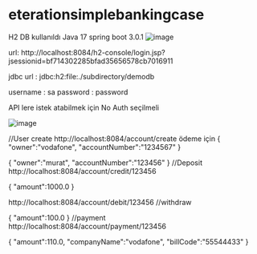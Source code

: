 # eterationsimplebankingcase
H2 DB kullanıldı
Java 17
spring boot 3.0.1
![image](https://user-images.githubusercontent.com/11701050/210464533-6ea03a3d-0b65-491a-9483-2947b18c3f6e.png)

url: http://localhost:8084/h2-console/login.jsp?jsessionid=bf714302285bfad35656578cb7016911

jdbc url : jdbc:h2:file:./subdirectory/demodb

username : sa 
password : password


API lere istek atabilmek için 
No Auth seçilmeli

![image](https://user-images.githubusercontent.com/11701050/210464684-b3e9a078-414d-4057-8656-5f834e2837e3.png)


//User create
http://localhost:8084/account/create
ödeme için
{
"owner":"vodafone",
"accountNumber":"1234567"
}

{
"owner":"murat",
"accountNumber":"123456"
}
//Deposit
http://localhost:8084/account/credit/123456

{
"amount":1000.0
}

http://localhost:8084/account/debit/123456
//withdraw

{
"amount":100.0
}
//payment
http://localhost:8084/account/payment/123456

{
"amount":110.0,
"companyName":"vodafone",
"billCode":"55544433"
}
